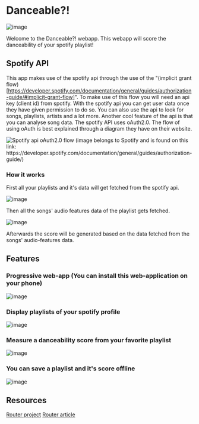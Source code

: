 # Danceable?!

![image](https://user-images.githubusercontent.com/33430669/109641712-521b7d00-7b52-11eb-8d33-a11b4943df2f.png)

Welcome to the Danceable?! webapp. This webapp will score the danceability of your spotify playlist!

## Spotify API

This app makes use of the spotify api through the use of the "(implicit grant flow)[https://developer.spotify.com/documentation/general/guides/authorization-guide/#implicit-grant-flow]". To make use of this flow you will need an api key (client id) from spotify. With the spotify api you can get user data once they have given permission to do so. You can also use the api to look for songs, playlists, artists and a lot more. Another cool feature of the api is that you can analyse song data. The spotify API uses oAuth2.0. The flow of using oAuth is best explained through a diagram they have on their website. 

![Spotify api oAuth2.0 flow (image belongs to Spotify and is found on this link: https://developer.spotify.com/documentation/general/guides/authorization-guide/)](https://user-images.githubusercontent.com/33430669/117664552-31028880-b1a2-11eb-8e41-b590200c8250.jpg)


### How it works

First all your playlists and it's data will get fetched from the spotify api.

![image](https://user-images.githubusercontent.com/33430669/109640429-c2c19a00-7b50-11eb-9187-2acb91a2d15a.png)

Then all the songs' audio features data of the playlist gets fetched.

![image](https://user-images.githubusercontent.com/33430669/109640497-da991e00-7b50-11eb-8f97-f883c83e5a07.png)

Afterwards the score will be generated based on the data fetched from the songs' audio-features data.

## Features

### Progressive web-app (You can install this web-application on your phone)

![image](https://user-images.githubusercontent.com/33430669/117666708-6f994280-b1a4-11eb-9c4f-7ccd41a56d29.png)
 
### Display playlists of your spotify profile

![image](https://user-images.githubusercontent.com/33430669/117667061-ca329e80-b1a4-11eb-94fb-08090dcd2ab0.png)


### Measure a danceability score from your favorite playlist

![image](https://user-images.githubusercontent.com/33430669/117667093-d7e82400-b1a4-11eb-8f0a-26a0e28cc7c9.png)


### You can save a playlist and it's score offline

![image](https://user-images.githubusercontent.com/33430669/117667141-e46c7c80-b1a4-11eb-9b52-c4b77f91db65.png)

## Resources

[Router project](https://github.com/thecreazy/create-a-modern-javascript-router)
[Router article](https://www.hackdoor.io/articles/create-modern-javascript-router-ff919b1cbb08)
